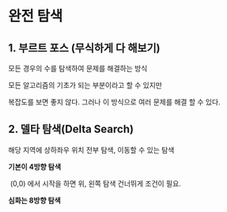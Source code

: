 # 완전 탐색



## 1. 부르트 포스 (무식하게 다 해보기)

모든 경우의 수를 탐색하여 문제를 해결하는 방식

모든 알고리즘의 기초가 되는 부분이라고 할 수 있지만

복잡도를 보면 좋지 않다. 그러나 이 방식으로 여러 문제를 해결 할 수 있다.



## 2. 델타 탐색(Delta Search)

해당 지역에 상하좌우 위치 전부 탐색, 이동할 수 있는 탐색

**기본이 4방향 탐색**

​	(0,0) 에서 시작을 하면 위, 왼쪽 탐색 건너뛰게 조건이 필요.



**심화는 8방향 탐색**